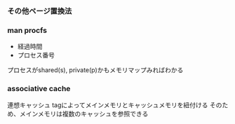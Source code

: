 ### その他ページ置換法


### man procfs

- 経過時間
- プロセス番号

プロセスがshared(s), private(p)かもメモリマップみればわかる

### associative cache

連想キャッシュ
tagによってメインメモリとキャッシュメモリを紐付ける
そのため、メインメモリは複数のキャッシュを参照できる